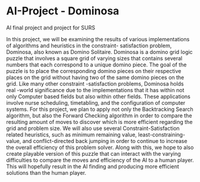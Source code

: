 # AI-Project - Dominosa
AI final project and project for SURS


  
In this project, we will be examining the results of various implementations of algorithms and heuristics in the constraint- satisfaction problem, Dominosa, also known as Domino Solitaire. Dominosa is a domino grid logic puzzle that involves a square grid of varying sizes that contains several numbers that each correspond to a unique domino piece. The goal of the puzzle is to place the corresponding domino pieces on their respective places on the grid without having two of the same domino pieces on the grid. Like many other constraint -satisfaction problems, Dominosa holds real -world significance due to the implementations that it has within not only Computer based fields but also within other fields. These applications involve nurse scheduling, timetabling, and the configuration of computer systems. For this project, we plan to apply not only the Backtracking Search algorithm, but also the Forward Checking algorithm in order to compare the resulting amount of moves to discover which is more efficient regarding the grid and problem size. We will also use several Constraint-Satisfaction related heuristics, such as minimum remaining value, least-constraining-value, and conflict-directed back jumping in order to continue to increase the overall efficiency of this problem solver. Along with this, we hope to also create playable version of this puzzle that can interact with the varying difficulties to compare the moves and efficiency of the AI to a human player. This will hopefully result in the AI finding and producing more efficient solutions than the human player.  
